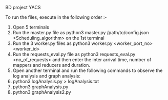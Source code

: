 BD project YACS

To run the files, execute in the following order :-

1. Open 5 terminals 
2. Run the master.py file as python3 master.py /path/to/config.json <Scheduling_algorithm> on the 1st terminal
3. Run the 3 worker.py files as python3 worker.py <worker_port_no> <worker_id>
4. Run the requests_eval.py file as python3 requests_eval.py <no_of_requests> and then enter the inter arrival time, number of mappers and reducers and duration.
5. Open another terminal and run the following commands to observe the log analysis and graph analysis:
6. python3 logAnalysis.py > logAnalysis.txt
7. python3 graphAnalysis.py 
8. python3 graphAnalysis2.py
